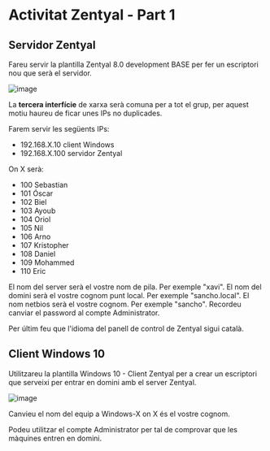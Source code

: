 # Activitat Zentyal - Part 1

## Servidor Zentyal

Fareu servir la plantilla Zentyal 8.0 development BASE per fer un escriptori nou que serà el servidor.

![image](https://github.com/user-attachments/assets/afbac895-b91f-4031-bf11-fe7d93a62245)

La **tercera interfície** de xarxa serà comuna per a tot el grup, per aquest motiu haureu de ficar unes IPs no duplicades.

Farem servir les següents IPs:

- 192.168.X.10 client Windows
- 192.168.X.100 servidor Zentyal

On X serà:

- 100 Sebastian
- 101 Óscar
- 102 Biel
- 103 Ayoub
- 104 Oriol
- 105 Nil
- 106 Arno
- 107 Kristopher
- 108 Daniel
- 109 Mohammed
- 110 Eric

El nom del server serà el vostre nom de pila. Per exemple "xavi".
El nom del domini serà el vostre cognom punt local. Per exemple "sancho.local".
El nom netbios serà el vostre cognom. Per exemple "sancho".
Recordeu canviar el password al compte Administrator.

Per últim feu que l'idioma del panell de control de Zentyal sigui català.

## Client Windows 10

Utilitzareu la plantilla Windows 10 - Client Zentyal per a crear un escriptori que serveixi per entrar en domini amb el server Zentyal.

![image](https://github.com/user-attachments/assets/019519db-0061-4f4f-872b-29b64cb9ecb2)

Canvieu el nom del equip a Windows-X on X és el vostre cognom.

Podeu utilitzar el compte Administrator per tal de comprovar que les màquines entren en domini.



